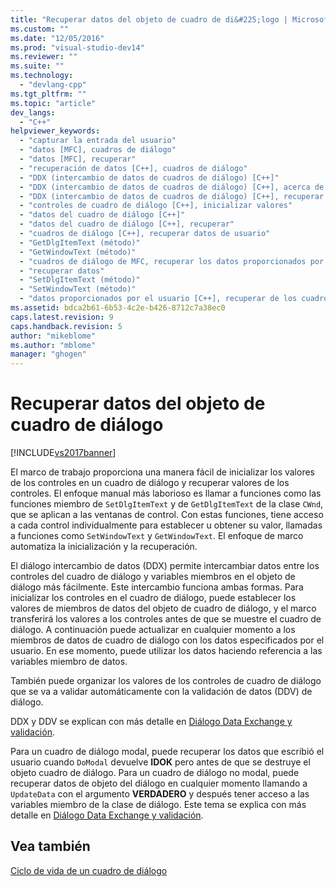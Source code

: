 ```yaml
---
title: "Recuperar datos del objeto de cuadro de di&#225;logo | Microsoft Docs"
ms.custom: ""
ms.date: "12/05/2016"
ms.prod: "visual-studio-dev14"
ms.reviewer: ""
ms.suite: ""
ms.technology: 
  - "devlang-cpp"
ms.tgt_pltfrm: ""
ms.topic: "article"
dev_langs: 
  - "C++"
helpviewer_keywords: 
  - "capturar la entrada del usuario"
  - "datos [MFC], cuadros de diálogo"
  - "datos [MFC], recuperar"
  - "recuperación de datos [C++], cuadros de diálogo"
  - "DDX (intercambio de datos de cuadros de diálogo) [C++]"
  - "DDX (intercambio de datos de cuadros de diálogo) [C++], acerca de DDX"
  - "DDX (intercambio de datos de cuadros de diálogo) [C++], recuperar datos del objeto de cuadro de diálogo"
  - "controles de cuadro de diálogo [C++], inicializar valores"
  - "datos del cuadro de diálogo [C++]"
  - "datos del cuadro de diálogo [C++], recuperar"
  - "cuadros de diálogo [C++], recuperar datos de usuario"
  - "GetDlgItemText (método)"
  - "GetWindowText (método)"
  - "cuadros de diálogo de MFC, recuperar los datos proporcionados por el usuario"
  - "recuperar datos"
  - "SetDlgItemText (método)"
  - "SetWindowText (método)"
  - "datos proporcionados por el usuario [C++], recuperar de los cuadros de diálogo de MFC"
ms.assetid: bdca2b61-6b53-4c2e-b426-8712c7a38ec0
caps.latest.revision: 9
caps.handback.revision: 5
author: "mikeblome"
ms.author: "mblome"
manager: "ghogen"
---
```

# Recuperar datos del objeto de cuadro de di&#225;logo
[!INCLUDE[vs2017banner](../assembler/inline/includes/vs2017banner.md)]

El marco de trabajo proporciona una manera fácil de inicializar los valores de los controles en un cuadro de diálogo y recuperar valores de los controles.  El enfoque manual más laborioso es llamar a funciones como las funciones miembro de `SetDlgItemText` y de `GetDlgItemText` de la clase `CWnd`, que se aplican a las ventanas de control.  Con estas funciones, tiene acceso a cada control individualmente para establecer u obtener su valor, llamadas a funciones como `SetWindowText` y `GetWindowText`.  El enfoque de marco automatiza la inicialización y la recuperación.  
  
 El diálogo intercambio de datos \(DDX\) permite intercambiar datos entre los controles del cuadro de diálogo y variables miembros en el objeto de diálogo más fácilmente.  Este intercambio funciona ambas formas.  Para inicializar los controles en el cuadro de diálogo, puede establecer los valores de miembros de datos del objeto de cuadro de diálogo, y el marco transferirá los valores a los controles antes de que se muestre el cuadro de diálogo.  A continuación puede actualizar en cualquier momento a los miembros de datos de cuadro de diálogo con los datos especificados por el usuario.  En ese momento, puede utilizar los datos haciendo referencia a las variables miembro de datos.  
  
 También puede organizar los valores de los controles de cuadro de diálogo que se va a validar automáticamente con la validación de datos \(DDV\) de diálogo.  
  
 DDX y DDV se explican con más detalle en [Diálogo Data Exchange y validación](../mfc/dialog-data-exchange-and-validation.md).  
  
 Para un cuadro de diálogo modal, puede recuperar los datos que escribió el usuario cuando `DoModal` devuelve **IDOK** pero antes de que se destruye el objeto cuadro de diálogo.  Para un cuadro de diálogo no modal, puede recuperar datos de objeto del diálogo en cualquier momento llamando a `UpdateData` con el argumento **VERDADERO** y después tener acceso a las variables miembro de la clase de diálogo.  Este tema se explica con más detalle en [Diálogo Data Exchange y validación](../mfc/dialog-data-exchange-and-validation.md).  
  
## Vea también  
 [Ciclo de vida de un cuadro de diálogo](../mfc/life-cycle-of-a-dialog-box.md)